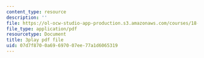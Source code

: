 ```yaml
---
content_type: resource
description: ''
file: https://ol-ocw-studio-app-production.s3.amazonaws.com/courses/18-01sc-single-variable-calculus-fall-2010/07d7f8700a69697007ee77a1d6065319_XRkgBWbWvg4.pdf
file_type: application/pdf
resourcetype: Document
title: 3play pdf file
uid: 07d7f870-0a69-6970-07ee-77a1d6065319
---
```

